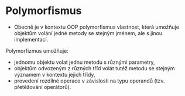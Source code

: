 # Polymorfismus

- Obecně je v kontextu OOP polymorfismus vlastnost, která umožňuje objektům volání jedné metody se stejným jménem, ale s jinou implementací.

Polymorfizmus umožňuje:
- jednomu objektu volat jednu metodu s různými parametry,
- objektům odvozeným z různých tříd volat tutéž metodu se stejným významem v kontextu jejich třídy,
- provedení rozdílné operace v závislosti na typu operandů (tzv. přetěžování operátorů).